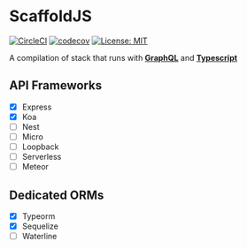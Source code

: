 # ScaffoldJS

[![CircleCI](https://circleci.com/gh/kugtong33/scaffoldjs.svg?style=svg)](https://circleci.com/gh/kugtong33/scaffoldjs) [![codecov](https://codecov.io/gh/kugtong33/scaffoldjs/branch/master/graph/badge.svg)](https://codecov.io/gh/kugtong33/scaffoldjs) [![License: MIT](https://img.shields.io/badge/License-MIT-yellow.svg)](https://opensource.org/licenses/MIT)

A compilation of stack that runs with [**GraphQL**](https://graphql.org/) and [**Typescript**](https://www.typescriptlang.org/)

## API Frameworks

- [x] Express
- [x] Koa
- [ ] Nest
- [ ] Micro
- [ ] Loopback
- [ ] Serverless
- [ ] Meteor

## Dedicated ORMs

- [x] Typeorm
- [x] Sequelize
- [ ] Waterline